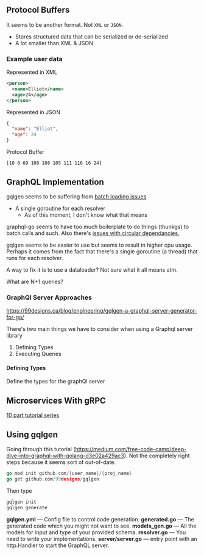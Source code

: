 ## Protocol Buffers

It seems to be another format. Not `XML` or `JSON`.
* Stores structured data that can be serialized or de-serialized
* A lot smaller than XML & JSON

### Example user data

Represented in XML
```XML
<person>
  <name>Elliot</name>
  <age>24</age>
</person>
```
Represented in JSON
```JSON
{
  "name": "Elliot",
  "age": 24
}
```
Protocol Buffer
```proto3
[10 6 69 108 108 105 111 116 16 24]
```
## GraphQL Implementation

gqlgen seems to be suffering from [batch loading issues](https://github.com/99designs/gqlgen/issues/518)
- A single goroutine for each resolver
  - As of this moment, I don't know what that means

graphql-go seems to have too much boilerplate to do things (thunkgs) to batch calls and such. Also there's [issues with circular dependancies.](https://www.reddit.com/r/golang/comments/9udwve/introducing_gqlgen_a_graphql_server_generator_for/) 

gqlgen seems to be easier to use but seems to result in higher cpu usage. Perhaps it comes from the fact that there's a single goroutine (a thread) that runs for each resolver.

A way to fix it is to use a dataloader? Not sure what it all means atm.

What are N+1 queries?

### GraphQl Server Approaches

https://99designs.ca/blog/engineering/gqlgen-a-graphql-server-generator-for-go/

There's two main things we have to consider when using a Graphql server library

1. Defining Types
2. Executing Queries

#### Defining Types

Define the types for the graphQl server

## Microservices With gRPC

[10 part tutorial series](https://ewanvalentine.io/microservices-in-golang-part-1/)

## Using gqlgen

Going through this tutorial (https://medium.com/free-code-camp/deep-dive-into-graphql-with-golang-d3e02a429ac3). Not the completely right steps because it seems sort of out-of-date.

```go
go mod init github.com/{user_name}/{proj_name}
go get github.com/99designs/gqlgen
```

Then type
```bash
gqlgen init
gqlgen generate
```

**gqlgen.yml** — Config file to control code generation.
**generated.go** — The generated code which you might not want to see.
**models_gen.go** — All the models for input and type of your provided schema.
**resolver.go** — You need to write your implementations.
**server/server.go** — entry point with an http.Handler to start the GraphQL server.